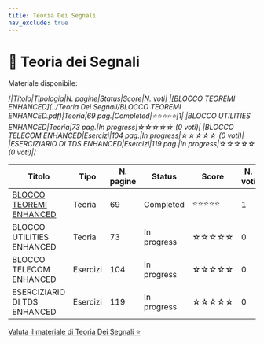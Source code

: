 ```yaml
---
title: Teoria Dei Segnali
nav_exclude: true
---
```


# 📘 Teoria dei Segnali


Materiale disponibile:

/*|Titolo|Tipologia|N. pagine|Status|Score|N. voti|
|[BLOCCO TEOREMI ENHANCED](../Teoria Dei Segnali/BLOCCO TEOREMI ENHANCED.pdf)|Teoria|69 pag.|Completed|⭐⭐⭐⭐⭐|1|
|BLOCCO UTILITIES ENHANCED|Teoria|73 pag.|In progress|☆☆☆☆☆ (0 voti)|
|BLOCCO TELECOM ENHANCED|Esercizi|104 pag.|In progress|☆☆☆☆☆ (0 voti)|
|ESERCIZIARIO DI TDS ENHANCED|Esercizi|119 pag.|In progress|☆☆☆☆☆ (0 voti)|*/

<table>
  <thead>
    <tr>
      <th style="width: 40%;">Titolo</th>
      <th style="width: 10%;">Tipo</th>
      <th style="width: 10%;">N. pagine</th>
      <th style="width: 15%;">Status</th>
      <th style="width: 20%;">Score</th>
      <th style="width: 5%;">N. voti</th>
    </tr>
  </thead>
  <tbody>
    <tr>
      <td><a href="../dispense/teoremi.pdf">BLOCCO TEOREMI ENHANCED</a></td>
      <td>Teoria</td>
      <td>69</td>
      <td>Completed</td>
      <td>⭐⭐⭐⭐⭐</td>
      <td>1</td>
    </tr>
    <tr>
      <td>BLOCCO UTILITIES ENHANCED</td>
      <td>Teoria</td>
      <td>73</td>
      <td>In progress</td>
      <td>☆☆☆☆☆</td>
      <td>0</td>
    </tr>
    <tr>
      <td>BLOCCO TELECOM ENHANCED</td>
      <td>Esercizi</td>
      <td>104</td>
      <td>In progress</td>
      <td>☆☆☆☆☆</td>
      <td>0</td>
    </tr>
    <tr>
      <td>ESERCIZIARIO DI TDS ENHANCED</td>
      <td>Esercizi</td>
      <td>119</td>
      <td>In progress</td>
      <td>☆☆☆☆☆</td>
      <td>0</td>
    </tr>
  </tbody>
</table>

<a href="https://docs.google.com/forms/d/e/1FAIpQLSdtodu3VPHwG825FNluwVazuPSc_mzX1lgQC1v22RndIOVhaQ/viewform" target="_blank" rel="noopener noreferrer">
  Valuta il materiale di Teoria Dei Segnali ⭐
</a>

